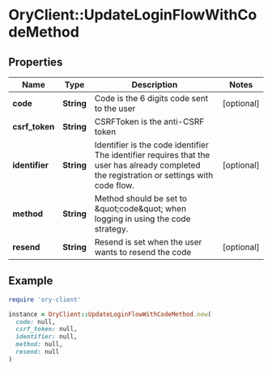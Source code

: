 # OryClient::UpdateLoginFlowWithCodeMethod

## Properties

| Name | Type | Description | Notes |
| ---- | ---- | ----------- | ----- |
| **code** | **String** | Code is the 6 digits code sent to the user | [optional] |
| **csrf_token** | **String** | CSRFToken is the anti-CSRF token |  |
| **identifier** | **String** | Identifier is the code identifier The identifier requires that the user has already completed the registration or settings with code flow. | [optional] |
| **method** | **String** | Method should be set to \&quot;code\&quot; when logging in using the code strategy. |  |
| **resend** | **String** | Resend is set when the user wants to resend the code | [optional] |

## Example

```ruby
require 'ory-client'

instance = OryClient::UpdateLoginFlowWithCodeMethod.new(
  code: null,
  csrf_token: null,
  identifier: null,
  method: null,
  resend: null
)
```

